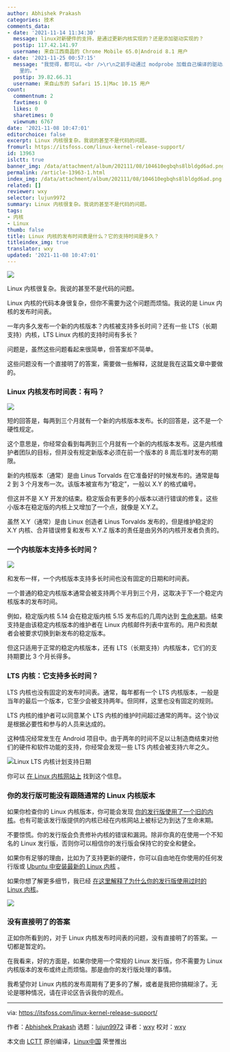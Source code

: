 ```yaml
---
author: Abhishek Prakash
categories: 技术
comments_data:
- date: '2021-11-14 11:34:30'
  message: linux对新硬件的支持，是通过更新内核实现的？还是添加驱动实现的？
  postip: 117.42.141.97
  username: 来自江西南昌的 Chrome Mobile 65.0|Android 8.1 用户
- date: '2021-11-25 00:57:15'
  message: "我觉得，都可以。<br />\r\n之前手动通过 modprobe 加载自己编译的驱动。<br />\r\n也见到过把驱动直接编译到 kernel
    里的。"
  postip: 39.82.66.31
  username: 来自山东的 Safari 15.1|Mac 10.15 用户
count:
  commentnum: 2
  favtimes: 0
  likes: 0
  sharetimes: 0
  viewnum: 6767
date: '2021-11-08 10:47:01'
editorchoice: false
excerpt: Linux 内核很复杂。我说的甚至不是代码的问题。
fromurl: https://itsfoss.com/linux-kernel-release-support/
id: 13963
islctt: true
banner_img: /data/attachment/album/202111/08/104610egbqhs8lbldgd6ad.png
permalink: /article-13963-1.html
index_img: /data/attachment/album/202111/08/104610egbqhs8lbldgd6ad.png.thumb.jpg
related: []
reviewer: wxy
selector: lujun9972
summary: Linux 内核很复杂。我说的甚至不是代码的问题。
tags:
- 内核
- Linux
thumb: false
title: Linux 内核的发布时间表是什么？它的支持时间是多久？
titleindex_img: true
translator: wxy
updated: '2021-11-08 10:47:01'
---
```


![](/data/attachment/album/202111/08/104610egbqhs8lbldgd6ad.png)


Linux 内核很复杂。我说的甚至不是代码的问题。


Linux 内核的代码本身很复杂，但你不需要为这个问题而烦恼。我说的是 Linux 内核的发布时间表。


一年内多久发布一个新的内核版本？内核被支持多长时间？还有一些 LTS（长期支持）内核，LTS Linux 内核的支持时间有多长？


问题是，虽然这些问题看起来很简单，但答案却不简单。


这些问题没有一个直接明了的答案，需要做一些解释，这就是我在这篇文章中要做的。


### Linux 内核发布时间表：有吗？


![](/data/attachment/album/202111/08/104701jnwsqvunkhskqbvl.jpg)


短的回答是，每两到三个月就有一个新的内核版本发布。长的回答是，这不是一个硬性规定。


这个意思是，你经常会看到每两到三个月就有一个新的内核版本发布。这是内核维护者团队的目标，但并没有规定新版本必须在前一个版本的 8 周后准时发布的期限。


新的内核版本（通常）是由 Linus Torvalds 在它准备好的时候发布的。通常是每 2 到 3 个月发布一次。该版本被宣布为“稳定”，一般以 X.Y 的格式编号。


但这并不是 X.Y 开发的结束。稳定版会有更多的小版本以进行错误的修复。这些小版本在稳定版的内核上又增加了一个点，就像是 X.Y.Z。


虽然 X.Y（通常）是由 Linux 创造者 Linus Torvalds 发布的，但是维护稳定的 X.Y 内核、合并错误修复和发布 X.Y.Z 版本的责任是由另外的内核开发者负责的。


### 一个内核版本支持多长时间？


![](/data/attachment/album/202111/08/104702trkzqlvzidcv6di2.png)


和发布一样，一个内核版本支持多长时间也没有固定的日期和时间表。


一个普通的稳定内核版本通常会被支持两个半月到三个月，这取决于下一个稳定内核版本的发布时间。


例如，稳定版内核 5.14 会在稳定版内核 5.15 发布后的几周内达到 [生命末期](https://itsfoss.com/end-of-life-ubuntu/)。结束支持是由该稳定内核版本的维护者在 Linux 内核邮件列表中宣布的。用户和贡献者会被要求切换到新发布的稳定版本。


但这只适用于正常的稳定内核版本，还有 LTS（长期支持）内核版本，它们的支持期要比 3 个月长得多。


### LTS 内核：它支持多长时间？


LTS 内核也没有固定的发布时间表。通常，每年都有一个 LTS 内核版本，一般是当年的最后一个版本，它至少会被支持两年。但同样，这里也没有固定的规则。


LTS 内核的维护者可以同意某个 LTS 内核的维护时间超过通常的两年。这个协议是根据必要性和参与的人员来达成的。


这种情况经常发生在 Android 项目中。由于两年的时间不足以让制造商结束对他们的硬件和软件功能的支持，你经常会发现一些 LTS 内核会被支持六年之久。


![Linux LTS 内核计划支持日期](/data/attachment/album/202111/08/104702q7swhiybninishib.png)


你可以 [在 Linux 内核网站上](https://www.kernel.org/categories/releases.html) 找到这个信息。


### 你的发行版可能没有跟随通常的 Linux 内核版本


如果你检查你的 Linux 内核版本，你可能会发现 [你的发行版使用了一个旧的内核](https://itsfoss.com/why-distros-use-old-kernel/)。也有可能该发行版提供的内核已经在内核网站上被标记为到达了生命末期。


不要惊慌。你的发行版会负责修补内核的错误和漏洞。除非你真的在使用一个不知名的 Linux 发行版，否则你可以相信你的发行版会保持它的安全和健全。


如果你有足够的理由，比如为了支持更新的硬件，你可以自由地在你使用的任何发行版或 [Ubuntu 中安装最新的 Linux 内核](https://itsfoss.com/upgrade-linux-kernel-ubuntu/) 。


如果你想了解更多细节，我已经 [在这里解释了为什么你的发行版使用过时的 Linux 内核](https://itsfoss.com/why-distros-use-old-kernel/)。


![](/data/attachment/album/202111/08/104702chpqrm8mm0k00psk.png)


### 没有直接明了的答案


正如你所看到的，对于 Linux 内核发布时间表的问题，没有直接明了的答案。一切都是暂定的。


在我看来，好的方面是，如果你使用一个常规的 Linux 发行版，你不需要为 Linux 内核版本的发布或终止而烦恼。那是由你的发行版处理的事情。


我希望你对 Linux 内核的发布周期有了更多的了解，或者是我把你搞糊涂了。无论是哪种情况，请在评论区告诉我你的观点。




---


via: <https://itsfoss.com/linux-kernel-release-support/>


作者：[Abhishek Prakash](https://itsfoss.com/author/abhishek/) 选题：[lujun9972](https://github.com/lujun9972) 译者：[wxy](https://github.com/wxy) 校对：[wxy](https://github.com/wxy)


本文由 [LCTT](https://github.com/LCTT/TranslateProject) 原创编译，[Linux中国](https://linux.cn/) 荣誉推出